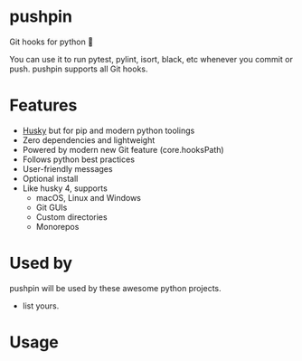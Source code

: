 # pushpin
Git hooks for python 📌

You can use it to run pytest, pylint, isort, black, etc whenever you commit or push. pushpin supports all Git hooks.

# Features
- [Husky](https://typicode.github.io/husky/#/) but for pip and modern python toolings
- Zero dependencies and lightweight
- Powered by modern new Git feature (core.hooksPath)
- Follows python best practices
- User-friendly messages
- Optional install
- Like husky 4, supports
    - macOS, Linux and Windows
    - Git GUIs
    - Custom directories
    - Monorepos

# Used by

pushpin will be used by these awesome python projects.

- list yours.

# Usage
